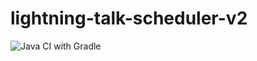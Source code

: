 # lightning-talk-scheduler-v2

![Java CI with Gradle](https://github.com/db1group/lightning-talk-scheduler-v2/workflows/Java%20CI%20with%20Gradle/badge.svg)
